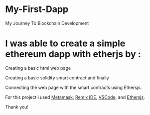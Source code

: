 # My-First-Dapp
My Journey To Blockchain Development

# I was able to create a simple ethereum dapp with etherjs by :

Creating a basic html web page

Creating a basic solidity smart contract and finally

Connecting the web page with the smart contracts using Ethersjs.

For this project i used [Metamask](https://metamask.io/), [Remix IDE](https://remix.ethereum.org/), [VSCode](https://code.visualstudio.com/), and [Ethersjs](https://github.com/ethers-io/ethers.js/).

Thank you!
